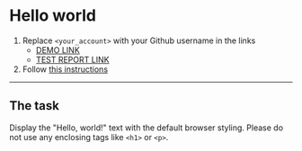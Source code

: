 # Hello world
1. Replace `<your_account>` with your Github username in the links
    - [DEMO LINK](https://Jastler.github.io/layout_hello-world/) <br>
    - [TEST REPORT LINK](https://Jastler.github.io/layout_hello-world/report/html_report/)
2. Follow [this instructions](https://mate-academy.github.io/layout_task-guideline/)
___

## The task 
Display the "Hello, world!" text with the default browser styling. Please do not 
use any enclosing tags like `<h1>` or `<p>`.
